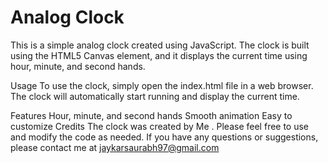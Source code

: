 <h1>Analog Clock</h1>
This is a simple analog clock created using JavaScript. The clock is built using the HTML5 Canvas element, and it displays the current time using hour, minute, and second hands.

Usage
To use the clock, simply open the index.html file in a web browser. The clock will automatically start running and display the current time.

Features
Hour, minute, and second hands
Smooth animation
Easy to customize
Credits
The clock was created by Me . Please feel free to use and modify the code as needed. If you have any questions or suggestions, please contact me at jaykarsaurabh97@gmail.com
